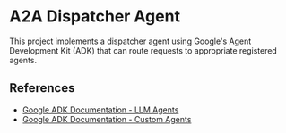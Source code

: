 # A2A Dispatcher Agent

This project implements a dispatcher agent using Google's Agent Development Kit (ADK) that can route requests to appropriate registered agents.

## References

- [Google ADK Documentation - LLM Agents](https://google.github.io/adk-docs/agents/llm-agents/#full-code-example)
- [Google ADK Documentation - Custom Agents](https://google.github.io/adk-docs/agents/custom-agents/#full-code-example)
